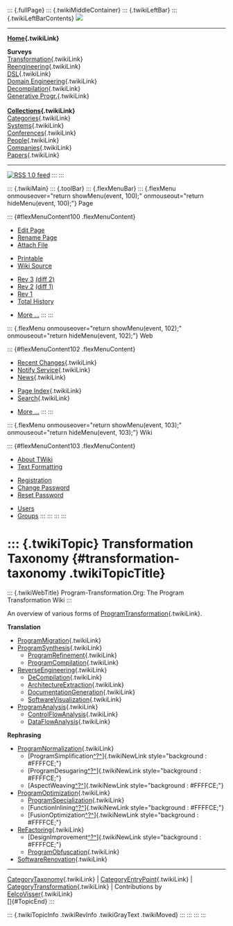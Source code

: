 ::: {.fullPage}
::: {.twikiMiddleContainer}
::: {.twikiLeftBar}
::: {.twikiLeftBarContents}
![](../pub/transformation.gif)

------------------------------------------------------------------------

**[Home](WebHome){.twikiLink}**

**Surveys**\
[Transformation](ProgramTransformation){.twikiLink}\
[Reengineering](ReengineeringWiki){.twikiLink}\
[DSL](DomainSpecificLanguages){.twikiLink}\
[Domain Engineering](DomainEngineering){.twikiLink}\
[Decompilation](DeCompilation){.twikiLink}\
[Generative Progr.](GenerativeProgrammingWiki){.twikiLink}\
\
**[Collections](CategoryCollection){.twikiLink}**\
[Categories](CategoryCategory){.twikiLink}\
[Systems](TransformationSystems){.twikiLink}\
[Conferences](TransformationConferences){.twikiLink}\
[People](TransformationPeople){.twikiLink}\
[Companies](TransformationCompanies){.twikiLink}\
[Papers](CategoryPaper){.twikiLink}

------------------------------------------------------------------------

[![](../pub/rss.gif "RSS 1.0 feed")](WebRss@skin=rss)
:::
:::

::: {.twikiMain}
::: {.toolBar}
::: {.flexMenuBar}
::: {.flexMenu onmouseover="return showMenu(event, 100);" onmouseout="return hideMenu(event, 100);"}
Page

::: {#flexMenuContent100 .flexMenuContent}
-   [Edit
    Page](http://www.program-transformation.org/edit/Transform/TransformationTaxonomy?t=1536825739)
-   [Rename
    Page](http://www.program-transformation.org/rename/Transform/TransformationTaxonomy)
-   [Attach
    File](http://www.program-transformation.org/attach/Transform/TransformationTaxonomy)

<!-- -->

-   [Printable](http://www.program-transformation.org/view/Transform/TransformationTaxonomy?skin=print.pattern)
-   [Wiki
    Source](http://www.program-transformation.org/view/Transform/TransformationTaxonomy?skin=text&raw=on&contenttype=text/plain)

<!-- -->

-   [Rev
    3](http://www.program-transformation.org/view/Transform/TransformationTaxonomy?rev=1.3)
    [(diff 2)](http://www.program-transformation.org/rdiff/Transform/TransformationTaxonomy?rev1=1.3&rev2=1.2)
-   [Rev
    2](http://www.program-transformation.org/view/Transform/TransformationTaxonomy?rev=1.2)
    [(diff 1)](http://www.program-transformation.org/rdiff/Transform/TransformationTaxonomy?rev1=1.2&rev2=1.1)
-   [Rev
    1](http://www.program-transformation.org/view/Transform/TransformationTaxonomy?rev=1.1)
-   [Total
    History](http://www.program-transformation.org/rdiff/Transform/TransformationTaxonomy)

<!-- -->

-   [More
    \...](http://www.program-transformation.org/oops/Transform/TransformationTaxonomy?template=oopsmore&param1=1.3&param2=1.3)
:::
:::

::: {.flexMenu onmouseover="return showMenu(event, 102);" onmouseout="return hideMenu(event, 102);"}
Web

::: {#flexMenuContent102 .flexMenuContent}
-   [Recent Changes](WebChanges){.twikiLink}
-   [Notify Service](WebNotify){.twikiLink}
-   [News](WebNews){.twikiLink}

<!-- -->

-   [Page Index](WebIndex){.twikiLink}
-   [Search](WebSearch){.twikiLink}

<!-- -->

-   [More
    \...](http://www.program-transformation.org/oops/Transform/TransformationTaxonomy?template=oopsmore&param1=1.3&param2=1.3)
:::
:::

::: {.flexMenu onmouseover="return showMenu(event, 103);" onmouseout="return hideMenu(event, 103);"}
Wiki

::: {#flexMenuContent103 .flexMenuContent}
-   [About
    TWiki](http://www.program-transformation.org/view/TWiki/WebHome)
-   [Text
    Formatting](http://www.program-transformation.org/view/TWiki/TextFormattingRules)

<!-- -->

-   [Registration](http://www.program-transformation.org/view/TWiki/TWikiRegistration)
-   [Change
    Password](http://www.program-transformation.org/view/TWiki/ChangePassword)
-   [Reset
    Password](http://www.program-transformation.org/view/TWiki/ResetPassword)

<!-- -->

-   [Users](http://www.program-transformation.org/view/Main/TWikiUsers)
-   [Groups](http://www.program-transformation.org/view/Main/TWikiGroups)
:::
:::
:::
:::

::: {.twikiTopic}
Transformation Taxonomy {#transformation-taxonomy .twikiTopicTitle}
=======================

::: {.twikiWebTitle}
Program-Transformation.Org: The Program Transformation Wiki
:::

An overview of various forms of
[ProgramTransformation](ProgramTransformation){.twikiLink}.

**Translation**

-   [ProgramMigration](ProgramMigration){.twikiLink}
-   [ProgramSynthesis](ProgramSynthesis){.twikiLink}
    -   [ProgramRefinement](ProgramRefinement){.twikiLink}
    -   [ProgramCompilation](ProgramCompilation){.twikiLink}
-   [ReverseEngineering](ReverseEngineering){.twikiLink}
    -   [DeCompilation](DeCompilation){.twikiLink}
    -   [ArchitectureExtraction](ArchitectureExtraction){.twikiLink}
    -   [DocumentationGeneration](DocumentationGeneration){.twikiLink}
    -   [SoftwareVisualization](SoftwareVisualization){.twikiLink}
-   [ProgramAnalysis](ProgramAnalysis){.twikiLink}
    -   [ControlFlowAnalysis](ControlFlowAnalysis){.twikiLink}
    -   [DataFlowAnalysis](DataFlowAnalysis){.twikiLink}

**Rephrasing**

-   [ProgramNormalization](ProgramNormalization){.twikiLink}
    -   [ProgramSimplification[^?^](http://www.program-transformation.org/edit/Transform/ProgramSimplification?topicparent=Transform.TransformationTaxonomy)]{.twikiNewLink
        style="background : #FFFFCE;"}
    -   [ProgramDesugaring[^?^](http://www.program-transformation.org/edit/Transform/ProgramDesugaring?topicparent=Transform.TransformationTaxonomy)]{.twikiNewLink
        style="background : #FFFFCE;"}
    -   [AspectWeaving[^?^](http://www.program-transformation.org/edit/Transform/AspectWeaving?topicparent=Transform.TransformationTaxonomy)]{.twikiNewLink
        style="background : #FFFFCE;"}
-   [ProgramOptimization](ProgramOptimization){.twikiLink}
    -   [ProgramSpecialization](ProgramSpecialization){.twikiLink}
    -   [FunctionInlining[^?^](http://www.program-transformation.org/edit/Transform/FunctionInlining?topicparent=Transform.TransformationTaxonomy)]{.twikiNewLink
        style="background : #FFFFCE;"}
    -   [FusionOptimization[^?^](http://www.program-transformation.org/edit/Transform/FusionOptimization?topicparent=Transform.TransformationTaxonomy)]{.twikiNewLink
        style="background : #FFFFCE;"}
-   [ReFactoring](ReFactoring){.twikiLink}
    -   [DesignImprovement[^?^](http://www.program-transformation.org/edit/Transform/DesignImprovement?topicparent=Transform.TransformationTaxonomy)]{.twikiNewLink
        style="background : #FFFFCE;"}
    -   [ProgramObfuscation](ProgramObfuscation){.twikiLink}
-   [SoftwareRenovation](SoftwareRenovation){.twikiLink}

------------------------------------------------------------------------

[CategoryTaxonomy](CategoryTaxonomy){.twikiLink} \|
[CategoryEntryPoint](CategoryEntryPoint){.twikiLink} \|
[CategoryTransformation](CategoryTransformation){.twikiLink} \|
Contributions by [EelcoVisser](../Main/EelcoVisser){.twikiLink}\
[]{#TopicEnd}
:::

::: {.twikiTopicInfo .twikiRevInfo .twikiGrayText .twikiMoved}
:::
:::
:::
:::
